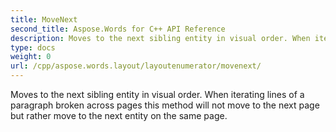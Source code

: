 ```yaml
---
title: MoveNext
second_title: Aspose.Words for C++ API Reference
description: Moves to the next sibling entity in visual order. When iterating lines of a paragraph broken across pages this method will not move to the next page but rather move to the next entity on the same page. 
type: docs
weight: 0
url: /cpp/aspose.words.layout/layoutenumerator/movenext/
---
```


Moves to the next sibling entity in visual order. When iterating lines of a paragraph broken across pages this method will not move to the next page but rather move to the next entity on the same page. 

